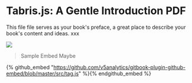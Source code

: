 # Tabris.js: A Gentle Introduction PDF

This file file serves as your book's preface, a great place to describe your book's content and ideas. xxx




![](https://tabrisjs.com/assets/public-content/img/iphone-cropped-small.png)

>Sample Embed Maybe

{% github_embed "https://github.com/v5analytics/gitbook-plugin-github-embed/blob/master/src/tag.js" %}{% endgithub_embed %}


